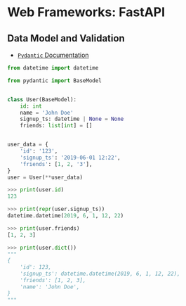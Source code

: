 # Web Frameworks: FastAPI

## Data Model and Validation

- [`Pydantic` Documentation](https://pydantic-docs.helpmanual.io/)

```python
from datetime import datetime

from pydantic import BaseModel


class User(BaseModel):
    id: int
    name = 'John Doe'
    signup_ts: datetime | None = None
    friends: list[int] = []


user_data = {
    'id': '123',
    'signup_ts': '2019-06-01 12:22',
    'friends': [1, 2, '3'],
}
user = User(**user_data)

>>> print(user.id)
123

>>> print(repr(user.signup_ts))
datetime.datetime(2019, 6, 1, 12, 22)

>>> print(user.friends)
[1, 2, 3]

>>> print(user.dict())
"""
{
    'id': 123,
    'signup_ts': datetime.datetime(2019, 6, 1, 12, 22),
    'friends': [1, 2, 3],
    'name': 'John Doe',
}
"""
```
